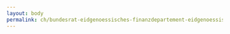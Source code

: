 ```yaml
---
layout: body
permalink: ch/bundesrat-eidgenoessisches-finanzdepartement-eidgenoessische-steuerverwaltung-direktion-dienst-fuer-informationsaustausch-in-steuersachen-sei-sei-sekretariat/
---
```


